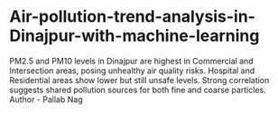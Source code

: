 # Air-pollution-trend-analysis-in-Dinajpur-with-machine-learning
PM2.5 and PM10 levels in Dinajpur are highest in Commercial and Intersection areas, posing unhealthy air quality risks. Hospital and Residential areas show lower but still unsafe levels. Strong correlation suggests shared pollution sources for both fine and coarse particles.
<br>
Author - Pallab Nag
